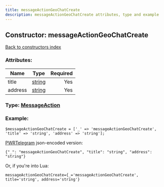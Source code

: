 ```yaml
---
title: messageActionGeoChatCreate
description: messageActionGeoChatCreate attributes, type and example
---
```

## Constructor: messageActionGeoChatCreate  
[Back to constructors index](index.md)



### Attributes:

| Name     |    Type       | Required |
|----------|:-------------:|---------:|
|title|[string](../types/string.md) | Yes|
|address|[string](../types/string.md) | Yes|



### Type: [MessageAction](../types/MessageAction.md)


### Example:

```
$messageActionGeoChatCreate = ['_' => 'messageActionGeoChatCreate', 'title' => 'string', 'address' => 'string'];
```  

[PWRTelegram](https://pwrtelegram.xyz) json-encoded version:

```
{"_": "messageActionGeoChatCreate", "title": "string", "address": "string"}
```


Or, if you're into Lua:  


```
messageActionGeoChatCreate={_='messageActionGeoChatCreate', title='string', address='string'}

```


